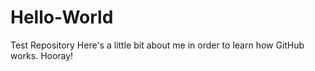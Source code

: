 # Hello-World
Test Repository
Here's a little bit about me in order to learn how GitHub works. Hooray!
